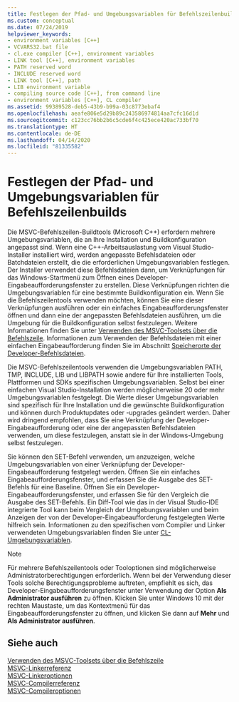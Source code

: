 ```yaml
---
title: Festlegen der Pfad- und Umgebungsvariablen für Befehlszeilenbuilds
ms.custom: conceptual
ms.date: 07/24/2019
helpviewer_keywords:
- environment variables [C++]
- VCVARS32.bat file
- cl.exe compiler [C++], environment variables
- LINK tool [C++], environment variables
- PATH reserved word
- INCLUDE reserved word
- LINK tool [C++], path
- LIB environment variable
- compiling source code [C++], from command line
- environment variables [C++], CL compiler
ms.assetid: 99389528-deb5-43b9-b99a-03c8773ebaf4
ms.openlocfilehash: aeafe806e5d29b89c243586974814aa7cfc16d1d
ms.sourcegitcommit: c123cc76bb2b6c5cde6f4c425ece420ac733bf70
ms.translationtype: HT
ms.contentlocale: de-DE
ms.lasthandoff: 04/14/2020
ms.locfileid: "81335582"
---
```

# <a name="set-the-path-and-environment-variables-for-command-line-builds"></a>Festlegen der Pfad- und Umgebungsvariablen für Befehlszeilenbuilds

Die MSVC-Befehlszeilen-Buildtools (Microsoft C++) erfordern mehrere Umgebungsvariablen, die an Ihre Installation und Buildkonfiguration angepasst sind. Wenn eine C++-Arbeitsauslastung vom Visual Studio-Installer installiert wird, werden angepasste Befehlsdateien oder Batchdateien erstellt, die die erforderlichen Umgebungsvariablen festlegen. Der Installer verwendet diese Befehlsdateien dann, um Verknüpfungen für das Windows-Startmenü zum Öffnen eines Developer-Eingabeaufforderungsfenster zu erstellen. Diese Verknüpfungen richten die Umgebungsvariablen für eine bestimmte Buildkonfiguration ein. Wenn Sie die Befehlszeilentools verwenden möchten, können Sie eine dieser Verknüpfungen ausführen oder ein einfaches Eingabeaufforderungsfenster öffnen und dann eine der angepassten Befehlsdateien ausführen, um die Umgebung für die Buildkonfiguration selbst festzulegen. Weitere Informationen finden Sie unter [Verwenden des MSVC-Toolsets über die Befehlszeile](building-on-the-command-line.md). Informationen zum Verwenden der Befehlsdateien mit einer einfachen Eingabeaufforderung finden Sie im Abschnitt [Speicherorte der Developer-Befehlsdateien](building-on-the-command-line.md#developer_command_file_locations).

Die MSVC-Befehlszeilentools verwenden die Umgebungsvariablen PATH, TMP, INCLUDE, LIB und LIBPATH sowie andere für Ihre installierten Tools, Plattformen und SDKs spezifischen Umgebungsvariablen. Selbst bei einer einfachen Visual Studio-Installation werden möglicherweise 20 oder mehr Umgebungsvariablen festgelegt. Die Werte dieser Umgebungsvariablen sind spezifisch für Ihre Installation und die gewünschte Buildkonfiguration und können durch Produktupdates oder -upgrades geändert werden. Daher wird dringend empfohlen, dass Sie eine Verknüpfung der Developer-Eingabeaufforderung oder eine der angepassten Befehlsdateien verwenden, um diese festzulegen, anstatt sie in der Windows-Umgebung selbst festzulegen.

Sie können den SET-Befehl verwenden, um anzuzeigen, welche Umgebungsvariablen von einer Verknüpfung der Developer-Eingabeaufforderung festgelegt werden. Öffnen Sie ein einfaches Eingabeaufforderungsfenster, und erfassen Sie die Ausgabe des SET-Befehls für eine Baseline. Öffnen Sie ein Developer-Eingabeaufforderungsfenster, und erfassen Sie für den Vergleich die Ausgabe des SET-Befehls. Ein Diff-Tool wie das in der Visual Studio-IDE integrierte Tool kann beim Vergleich der Umgebungsvariablen und beim Anzeigen der von der Developer-Eingabeaufforderung festgelegten Werte hilfreich sein. Informationen zu den spezifischen vom Compiler und Linker verwendeten Umgebungsvariablen finden Sie unter [CL-Umgebungsvariablen](reference/cl-environment-variables.md).

> [!NOTE]
> Für mehrere Befehlszeilentools oder Tooloptionen sind möglicherweise Administratorberechtigungen erforderlich. Wenn bei der Verwendung dieser Tools solche Berechtigungsprobleme auftreten, empfiehlt es sich, das Developer-Eingabeaufforderungsfenster unter Verwendung der Option **Als Administrator ausführen** zu öffnen. Klicken Sie unter Windows 10 mit der rechten Maustaste, um das Kontextmenü für das Eingabeaufforderungsfenster zu öffnen, und klicken Sie dann auf **Mehr** und **Als Administrator ausführen**.

## <a name="see-also"></a>Siehe auch

[Verwenden des MSVC-Toolsets über die Befehlszeile](building-on-the-command-line.md)<br/>
[MSVC-Linkerreferenz](reference/linking.md)<br/>
[MSVC-Linkeroptionen](reference/linker-options.md)<br/>
[MSVC-Compilerreferenz](reference/compiling-a-c-cpp-program.md)<br/>
[MSVC-Compileroptionen](reference/compiler-options.md)
